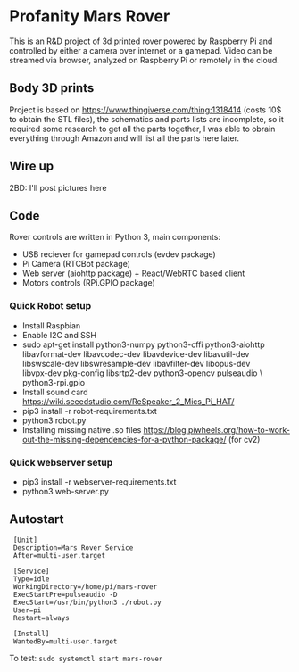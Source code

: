 # Profanity Mars Rover

This is an R&D project of 3d printed rover powered by Raspberry Pi and controlled by either a camera over internet or a gamepad.
Video can be streamed via browser, analyzed on Raspberry Pi or remotely in the cloud.

## Body 3D prints 

Project is based on https://www.thingiverse.com/thing:1318414 (costs 10$ to obtain the STL files), the schematics and parts lists are incomplete, so it required some research to get all the parts together, I was able to obrain everything through Amazon and will list all the parts here later.

## Wire up

2BD: I'll post pictures here

## Code

Rover controls are written in Python 3, main components:
- USB reciever for gamepad controls (evdev package)
- Pi Camera (RTCBot package)
- Web server (aiohttp package) + React/WebRTC based client
- Motors controls (RPi.GPIO package)


### Quick Robot setup

- Install Raspbian
- Enable I2C and SSH
- sudo apt-get install python3-numpy python3-cffi python3-aiohttp \
    libavformat-dev libavcodec-dev libavdevice-dev libavutil-dev \
    libswscale-dev libswresample-dev libavfilter-dev libopus-dev \
    libvpx-dev pkg-config libsrtp2-dev python3-opencv pulseaudio \ python3-rpi.gpio
- Install sound card https://wiki.seeedstudio.com/ReSpeaker_2_Mics_Pi_HAT/
- pip3 install -r robot-requirements.txt
- python3 robot.py
- Installing missing native .so files https://blog.piwheels.org/how-to-work-out-the-missing-dependencies-for-a-python-package/ (for cv2)

### Quick webserver setup

- pip3 install -r webserver-requirements.txt
- python3 web-server.py

## Autostart

```/lib/systemd/system/mars-rover.service
 [Unit]
 Description=Mars Rover Service
 After=multi-user.target

 [Service]
 Type=idle
 WorkingDirectory=/home/pi/mars-rover
 ExecStartPre=pulseaudio -D
 ExecStart=/usr/bin/python3 ./robot.py
 User=pi
 Restart=always

 [Install]
 WantedBy=multi-user.target
 ```

To test:
`sudo systemctl start mars-rover`

